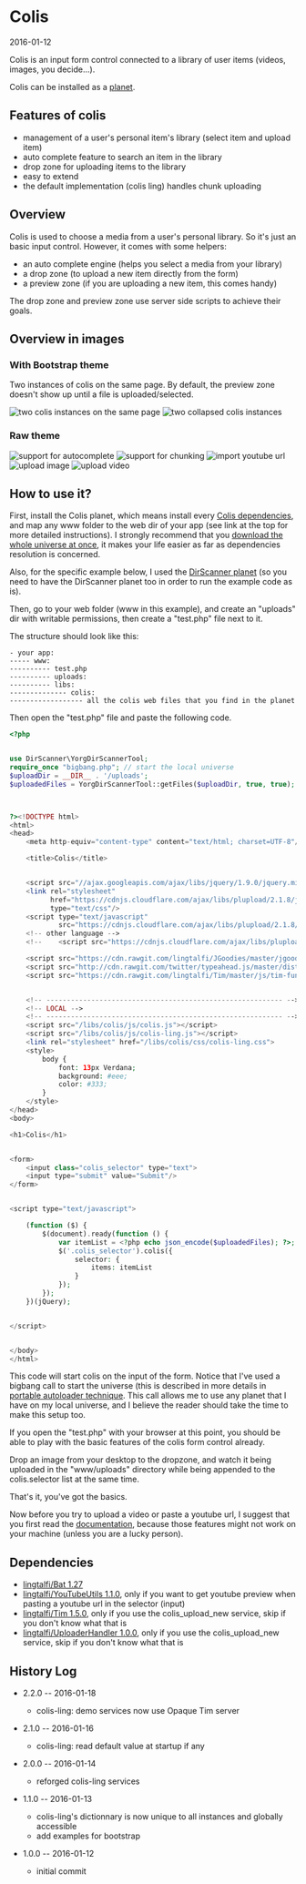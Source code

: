 Colis
===========
2016-01-12



Colis is an input form control connected to a library of user items (videos, images, you decide...).
 
 
 
Colis can be installed as a [planet](https://github.com/lingtalfi/Observer/blob/master/article/article.planetReference.eng.md).


 
 
 
Features of colis
------------
 
- management of a user's personal item's library (select item and upload item)
- auto complete feature to search an item in the library
- drop zone for uploading items to the library
- easy to extend 
- the default implementation (colis ling) handles chunk uploading 

 



Overview 
---------------


Colis is used to choose a media from a user's personal library.
So it's just an basic input control.
However, it comes with some helpers:

- an auto complete engine (helps you select a media from your library)
- a drop zone (to upload a new item directly from the form)
- a preview zone (if you are uploading a new item, this comes handy)


The drop zone and preview zone use server side scripts to achieve their goals.




Overview in images
-----------


### With Bootstrap theme

Two instances of colis on the same page.
By default, the preview zone doesn't show up until a file is uploaded/selected.

![two colis instances on the same page](http://s19.postimg.org/ewjw99k9v/colis_bootstrap_theme_show_on_startup.png)
![two collapsed colis instances](http://s19.postimg.org/4b00x9dyb/colis_bootstrap_theme.png)


### Raw theme 

![support for autocomplete](http://s19.postimg.org/4xyh3etwj/colis_autocomplete.jpg)
![support for chunking](http://s19.postimg.org/gbplsctsz/colis_chunking.jpg)
![import youtube url](http://s19.postimg.org/cgm7psan7/colis_import_youtube_url.jpg)
![upload image](http://s19.postimg.org/ez7wqgwdf/colis_upload_image.jpg)
![upload video](http://s19.postimg.org/65h09d9er/colis_upload_video.jpg)






How to use it?
-------------------


First, install the Colis planet, which means install every [Colis dependencies](https://github.com/lingtalfi/Colis#dependencies),
and map any www folder to the web dir of your app (see link at the top for more detailed instructions).
I strongly recommend that you [download the whole universe at once](https://github.com/karayabin/universe-snapshot), it makes your life easier as far as dependencies resolution
is concerned.


Also, for the specific example below, I used the [DirScanner planet](https://github.com/lingtalfi/DirScanner) 
(so you need to have the DirScanner planet too in order to run the example code as is).

Then, go to your web folder (www in this example), and create an "uploads" dir with writable permissions,
then create a "test.php" file next to it.

The structure should look like this:
  
```  
- your app:
----- www:
---------- test.php
---------- uploads:
---------- libs:
-------------- colis:
------------------ all the colis web files that you find in the planet

```  
  

Then open the "test.php" file and paste the following code.



```php
<?php


use DirScanner\YorgDirScannerTool;
require_once "bigbang.php"; // start the local universe
$uploadDir = __DIR__ . '/uploads';
$uploadedFiles = YorgDirScannerTool::getFiles($uploadDir, true, true);



?><!DOCTYPE html>
<html>
<head>
    <meta http-equiv="content-type" content="text/html; charset=UTF-8"/>

    <title>Colis</title>


    <script src="//ajax.googleapis.com/ajax/libs/jquery/1.9.0/jquery.min.js"></script>
    <link rel="stylesheet"
          href="https://cdnjs.cloudflare.com/ajax/libs/plupload/2.1.8/jquery.ui.plupload/css/jquery.ui.plupload.css"
          type="text/css"/>
    <script type="text/javascript"
            src="https://cdnjs.cloudflare.com/ajax/libs/plupload/2.1.8/plupload.full.min.js"></script>
    <!-- other language -->
    <!--    <script src="https://cdnjs.cloudflare.com/ajax/libs/plupload/2.1.8/i18n/fr.js"></script>-->

    <script src="https://cdn.rawgit.com/lingtalfi/JGoodies/master/jgoodies.js"></script>
    <script src="http://cdn.rawgit.com/twitter/typeahead.js/master/dist/typeahead.jquery.min.js"></script>
    <script src="https://cdn.rawgit.com/lingtalfi/Tim/master/js/tim-functions/tim-functions.js"></script>


    <!-- ---------------------------------------------------------- -->
    <!-- LOCAL -->
    <!-- ---------------------------------------------------------- -->
    <script src="/libs/colis/js/colis.js"></script>
    <script src="/libs/colis/js/colis-ling.js"></script>
    <link rel="stylesheet" href="/libs/colis/css/colis-ling.css">
    <style>
        body {
            font: 13px Verdana;
            background: #eee;
            color: #333;
        }
    </style>
</head>
<body>

<h1>Colis</h1>


<form>
    <input class="colis_selector" type="text">
    <input type="submit" value="Submit"/>
</form>


<script type="text/javascript">

    (function ($) {
        $(document).ready(function () {
            var itemList = <?php echo json_encode($uploadedFiles); ?>;
            $('.colis_selector').colis({
                selector: {
                    items: itemList
                }
            });
        });
    })(jQuery);


</script>


</body>
</html>


```



This code will start colis on the input of the form.
Notice that I've used a bigbang call to start the universe (this is described in more details in [portable autoloader technique](https://github.com/lingtalfi/TheScientist/blob/master/convention.portableAutoloader.eng.md).
This call allows me to use any planet that I have on my local universe, and I believe the reader should take the time to make this setup too.


If you open the "test.php" with your browser at this point, you should be able to play with the basic features of 
the colis form control already.

Drop an image from your desktop to the dropzone, and watch it being uploaded in the "www/uploads" directory
while being appended to the colis.selector list at the same time.

That's it, you've got the basics.

Now before you try to upload a video or paste a youtube url, I suggest that you first 
read the [documentation](https://github.com/lingtalfi/Colis/blob/master/doc/documentation.md),
because those features might not work on your machine (unless you are a lucky person).  











Dependencies
------------------

- [lingtalfi/Bat 1.27](https://github.com/lingtalfi/Bat)
- [lingtalfi/YouTubeUtils 1.1.0](https://github.com/lingtalfi/YouTubeUtils), only if you want to get youtube preview when pasting a youtube url in the selector (input)
- [lingtalfi/Tim 1.5.0](https://github.com/lingtalfi/Tim), only if you use the colis_upload_new service, skip if you don't know what that is
- [lingtalfi/UploaderHandler 1.0.0](https://github.com/lingtalfi/UploaderHandler), only if you use the colis_upload_new service, skip if you don't know what that is



History Log
------------------
    
- 2.2.0 -- 2016-01-18

    - colis-ling: demo services now use Opaque Tim server 
    
- 2.1.0 -- 2016-01-16

    - colis-ling: read default value at startup if any 
    
- 2.0.0 -- 2016-01-14

    - reforged colis-ling services
        
- 1.1.0 -- 2016-01-13

    - colis-ling's dictionnary is now unique to all instances and globally accessible 
    - add examples for bootstrap 
    
- 1.0.0 -- 2016-01-12

    - initial commit
    
    




